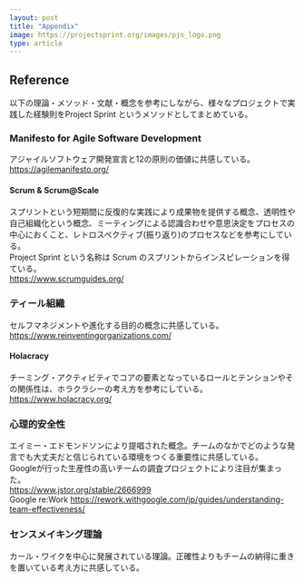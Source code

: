 ```yaml
---
layout: post
title: "Appendix"
image: https://projectsprint.org/images/pjs_logo.png
type: article
---
```


## Reference
以下の理論・メソッド・文献・概念を参考にしながら、様々なプロジェクトで実践した経験則をProject Sprint というメソッドとしてまとめている。

### Manifesto for Agile Software Development
アジャイルソフトウェア開発宣言と12の原則の価値に共感している。  
https://agilemanifesto.org/

#### Scrum & Scrum@Scale
スプリントという短期間に反復的な実践により成果物を提供する概念、透明性や自己組織化という概念、ミーティングによる認識合わせや意思決定をプロセスの中心におくこと、レトロスペクティブ(振り返り)のプロセスなどを参考にしている。  
Project Sprint という名称は Scrum のスプリントからインスピレーションを得ている。  
https://www.scrumguides.org/

### ティール組織
セルフマネジメントや進化する目的の概念に共感している。  
https://www.reinventingorganizations.com/

#### Holacracy
チーミング・アクティビティでコアの要素となっているロールとテンションやその関係性は、ホラクラシーの考え方を参考にしている。
https://www.holacracy.org/

### 心理的安全性
エイミー・エドモンドソンにより提唱された概念。チームのなかでどのような発言でも大丈夫だと信じられている環境をつくる重要性に共感している。  
Googleが行った生産性の高いチームの調査プロジェクトにより注目が集まった。  
https://www.jstor.org/stable/2666999  
Google re:Work https://rework.withgoogle.com/jp/guides/understanding-team-effectiveness/

### センスメイキング理論
カール・ワイクを中心に発展されている理論。正確性よりもチームの納得に重きを置いている考え方に共感している。
